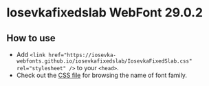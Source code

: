 # Iosevkafixedslab WebFont 29.0.2

## How to use

- Add `<link href="https://iosevka-webfonts.github.io/iosevkafixedslab/IosevkaFixedSlab.css" rel="stylesheet" />` to your `<head>`.
- Check out the [CSS file](./IosevkaFixedSlab.css) for browsing the name of font family.
